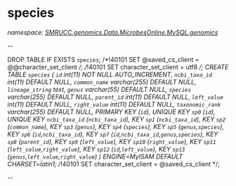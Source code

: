 ﻿# species
_namespace: [SMRUCC.genomics.Data.MicrobesOnline.MySQL.genomics](./index.md)_

--
 
 DROP TABLE IF EXISTS `species`;
 /*!40101 SET @saved_cs_client = @@character_set_client */;
 /*!40101 SET character_set_client = utf8 */;
 CREATE TABLE `species` (
 `id` int(11) NOT NULL AUTO_INCREMENT,
 `ncbi_taxa_id` int(11) DEFAULT NULL,
 `common_name` varchar(255) DEFAULT NULL,
 `lineage_string` text,
 `genus` varchar(55) DEFAULT NULL,
 `species` varchar(255) DEFAULT NULL,
 `parent_id` int(11) DEFAULT NULL,
 `left_value` int(11) DEFAULT NULL,
 `right_value` int(11) DEFAULT NULL,
 `taxonomic_rank` varchar(255) DEFAULT NULL,
 PRIMARY KEY (`id`),
 UNIQUE KEY `sp0` (`id`),
 UNIQUE KEY `ncbi_taxa_id` (`ncbi_taxa_id`),
 KEY `sp1` (`ncbi_taxa_id`),
 KEY `sp2` (`common_name`),
 KEY `sp3` (`genus`),
 KEY `sp4` (`species`),
 KEY `sp5` (`genus`,`species`),
 KEY `sp6` (`id`,`ncbi_taxa_id`),
 KEY `sp7` (`id`,`ncbi_taxa_id`,`genus`,`species`),
 KEY `sp8` (`parent_id`),
 KEY `sp9` (`left_value`),
 KEY `sp10` (`right_value`),
 KEY `sp11` (`left_value`,`right_value`),
 KEY `sp12` (`id`,`left_value`),
 KEY `sp13` (`genus`,`left_value`,`right_value`)
 ) ENGINE=MyISAM DEFAULT CHARSET=latin1;
 /*!40101 SET character_set_client = @saved_cs_client */;
 
 --





